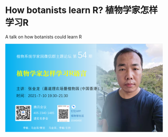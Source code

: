 # How botanists learn R? 植物学家怎样学习R

A talk on how botanists could learn R

![](mmexport1625839509494.png)

